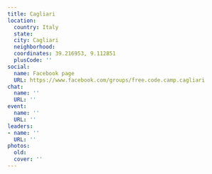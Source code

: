 ```yaml
---
title: Cagliari
location:
  country: Italy
  state: 
  city: Cagliari
  neighborhood: 
  coordinates: 39.216953, 9.112851
  plusCode: ''
social:
  name: Facebook page
  URL: https://www.facebook.com/groups/free.code.camp.cagliari
chat:
  name: ''
  URL: ''
event:
  name: ''
  URL: ''
leaders:
- name: ''
  URL: ''
photos:
  old: 
  cover: ''
---
```

